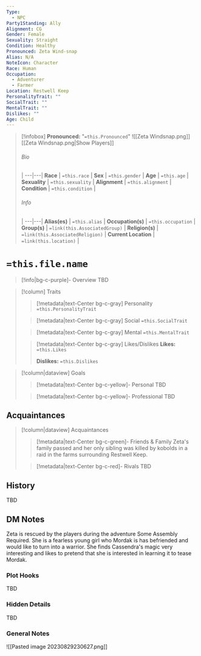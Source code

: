 ```yaml
---
Type:
  - NPC
Party1Standing: Ally
Alignment: CG
Gender: Female
Sexuality: Straight
Condition: Healthy
Pronounced: Zeta Wind-snap
Alias: N/A
NoteIcon: Character
Race: Human
Occupation:
  - Adventurer
  - Farmer
Location: Restwell Keep
PersonalityTrait: ""
SocialTrait: ""
MentalTrait: ""
Dislikes: ""
Age: Child
---
```

> [!infobox]
> **Pronounced:**  "`=this.Pronounced`"
![[Zeta Windsnap.png]]
[[Zeta Windsnap.png|Show Players]]
> ###### Bio
>  |
> ---|---|
> **Race** | `=this.race` |
> **Sex** | `=this.gender` |
> **Age** | `=this.age` |
> **Sexuality** | `=this.sexuality` |
> **Alignment** | `=this.alignment` |
> **Condition** | `=this.condition` |
> ###### Info
>  |
> ---|---|
> **Alias(es)** | `=this.alias` |
> **Occupation(s)** | `=this.occupation` |
> **Group(s)** | `=link(this.AssociatedGroup)` |
> **Religion(s)** | `=link(this.AssociatedReligion)` |
> **Current Location** | `=link(this.location)` |

# **`=this.file.name`**
> [!info|bg-c-purple]- Overview
TBD

> [!column] Traits
>> [!metadata|text-Center bg-c-gray] Personality
>> `=this.PersonalityTrait`
>
>> [!metadata|text-Center bg-c-gray] Social
>> `=this.SocialTrait`
>
>> [!metadata|text-Center bg-c-gray] Mental
>> `=this.MentalTrait`
>
>> [!metadata|text-Center bg-c-gray] Likes/Dislikes
>> **Likes:** `=this.Likes`
>>
>> **Dislikes:** `=this.Dislikes`

> [!column|dataview] Goals
>> [!metadata|text-Center bg-c-yellow]- Personal
>> TBD
>
>> [!metadata|text-Center bg-c-yellow]- Professional
>> TBD
>

## Acquaintances
> [!column|dataview] Acquaintances
>> [!metadata|text-Center bg-c-green]- Friends & Family
>> Zeta's family passed and her only sibling was killed by kobolds in a raid in the farms surrounding Restwell Keep.
>
>> [!metadata|text-Center bg-c-red]- Rivals
>> TBD
>

## History
TBD

## DM Notes
Zeta is rescued by the players during the adventure Some Assembly Required.  She is a fearless young girl who Mordak is has befriended and would like to turn into a warrior.  She finds Cassendra's magic very interesting and likes to pretend that she is interested in learning it to tease Mordak.

### Plot Hooks
TBD

### Hidden Details
TBD

### General Notes
![[Pasted image 20230829230627.png]]


